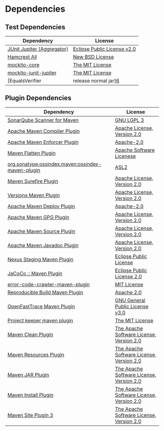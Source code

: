 <!-- @formatter:off -->
# Dependencies

## Test Dependencies

| Dependency                               | License                          |
| ---------------------------------------- | -------------------------------- |
| [JUnit Jupiter (Aggregator)][0]          | [Eclipse Public License v2.0][1] |
| [Hamcrest All][2]                        | [New BSD License][3]             |
| [mockito-core][4]                        | [The MIT License][5]             |
| [mockito-junit-jupiter][4]               | [The MIT License][5]             |
| [EqualsVerifier | release normal jar][6] | [Apache License, Version 2.0][7] |

## Plugin Dependencies

| Dependency                                              | License                                        |
| ------------------------------------------------------- | ---------------------------------------------- |
| [SonarQube Scanner for Maven][8]                        | [GNU LGPL 3][9]                                |
| [Apache Maven Compiler Plugin][10]                      | [Apache License, Version 2.0][7]               |
| [Apache Maven Enforcer Plugin][11]                      | [Apache-2.0][7]                                |
| [Maven Flatten Plugin][12]                              | [Apache Software Licenese][7]                  |
| [org.sonatype.ossindex.maven:ossindex-maven-plugin][13] | [ASL2][14]                                     |
| [Maven Surefire Plugin][15]                             | [Apache License, Version 2.0][7]               |
| [Versions Maven Plugin][16]                             | [Apache License, Version 2.0][7]               |
| [Apache Maven Deploy Plugin][17]                        | [Apache-2.0][7]                                |
| [Apache Maven GPG Plugin][18]                           | [Apache License, Version 2.0][7]               |
| [Apache Maven Source Plugin][19]                        | [Apache License, Version 2.0][7]               |
| [Apache Maven Javadoc Plugin][20]                       | [Apache License, Version 2.0][7]               |
| [Nexus Staging Maven Plugin][21]                        | [Eclipse Public License][22]                   |
| [JaCoCo :: Maven Plugin][23]                            | [Eclipse Public License 2.0][24]               |
| [error-code-crawler-maven-plugin][25]                   | [MIT License][26]                              |
| [Reproducible Build Maven Plugin][27]                   | [Apache 2.0][14]                               |
| [OpenFastTrace Maven Plugin][28]                        | [GNU General Public License v3.0][29]          |
| [Project keeper maven plugin][30]                       | [The MIT License][31]                          |
| [Maven Clean Plugin][32]                                | [The Apache Software License, Version 2.0][14] |
| [Maven Resources Plugin][33]                            | [The Apache Software License, Version 2.0][14] |
| [Maven JAR Plugin][34]                                  | [The Apache Software License, Version 2.0][14] |
| [Maven Install Plugin][35]                              | [The Apache Software License, Version 2.0][14] |
| [Maven Site Plugin 3][36]                               | [The Apache Software License, Version 2.0][14] |

[0]: https://junit.org/junit5/
[1]: https://www.eclipse.org/legal/epl-v20.html
[2]: https://github.com/hamcrest/JavaHamcrest
[3]: http://www.opensource.org/licenses/bsd-license.php
[4]: https://github.com/mockito/mockito
[5]: https://github.com/mockito/mockito/blob/main/LICENSE
[6]: https://www.jqno.nl/equalsverifier
[7]: https://www.apache.org/licenses/LICENSE-2.0.txt
[8]: http://sonarsource.github.io/sonar-scanner-maven/
[9]: http://www.gnu.org/licenses/lgpl.txt
[10]: https://maven.apache.org/plugins/maven-compiler-plugin/
[11]: https://maven.apache.org/enforcer/maven-enforcer-plugin/
[12]: https://www.mojohaus.org/flatten-maven-plugin/
[13]: https://sonatype.github.io/ossindex-maven/maven-plugin/
[14]: http://www.apache.org/licenses/LICENSE-2.0.txt
[15]: https://maven.apache.org/surefire/maven-surefire-plugin/
[16]: https://www.mojohaus.org/versions/versions-maven-plugin/
[17]: https://maven.apache.org/plugins/maven-deploy-plugin/
[18]: https://maven.apache.org/plugins/maven-gpg-plugin/
[19]: https://maven.apache.org/plugins/maven-source-plugin/
[20]: https://maven.apache.org/plugins/maven-javadoc-plugin/
[21]: http://www.sonatype.com/public-parent/nexus-maven-plugins/nexus-staging/nexus-staging-maven-plugin/
[22]: http://www.eclipse.org/legal/epl-v10.html
[23]: https://www.jacoco.org/jacoco/trunk/doc/maven.html
[24]: https://www.eclipse.org/legal/epl-2.0/
[25]: https://github.com/exasol/error-code-crawler-maven-plugin/
[26]: https://github.com/exasol/error-code-crawler-maven-plugin/blob/main/LICENSE
[27]: http://zlika.github.io/reproducible-build-maven-plugin
[28]: https://github.com/itsallcode/openfasttrace-maven-plugin
[29]: https://www.gnu.org/licenses/gpl-3.0.html
[30]: https://github.com/exasol/project-keeper/
[31]: https://github.com/exasol/project-keeper/blob/main/LICENSE
[32]: http://maven.apache.org/plugins/maven-clean-plugin/
[33]: http://maven.apache.org/plugins/maven-resources-plugin/
[34]: http://maven.apache.org/plugins/maven-jar-plugin/
[35]: http://maven.apache.org/plugins/maven-install-plugin/
[36]: http://maven.apache.org/plugins/maven-site-plugin/
